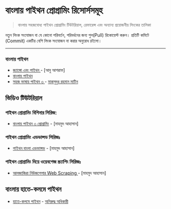# বাংলায় পাইথন প্রোগ্রামিং রিসোর্সসমূহ

> বাংলায় সহজবোধ্য পাইথন প্রোগ্রামিং টিউটরিয়াল, রেফারেন্স এবং অন্যান্য প্রয়োজনীয় লিংকের তালিকা

নতুন লিংক সংযোজন বা যে কোনো পরিবর্তন, পরিবর্ধনের জন্য পুল(Pull) রিকোয়েস্ট করুন। প্রতিটি কমিটে (Commit) একটির বেশি লিংক সংযোজন না করার অনুরোধ রইলো।

 

---

### বাংলায় পাইথন
* [জ্যাঙ্গো এবং পাইথন ](http://masnun.com/tutorials)  - [আবু আশরাফ] 
* [বাংলায় পাইথন](https://python.howtocode.com.bd/?fbclid=IwAR3WakbZDJpt4retznSS2PPjaytDCWnUdNQ95YB9nv0KF5BHOb1R65moG6s) 
* [সহজ ভাষায় পাইথন ৩ ](https://python.maateen.me)  - [মাকসুদুর রহমান মাটিন](https://www.linkedin.com/in/maateen/)

## ভিডিও টিউটরিয়াল

### পাইথন প্রোগ্রামিং বিগিনার সিরিজ:

 
* [বাংলায় পাইথন ৩ প্রোগ্রামিং](https://bit.ly/2LuyVla?fbclid=IwAR2AfI2Kr7UpWqnP9laC4EpPegruFKQa1LJRR8xndnY1V47OqEeyFDeNawo) - [মাহমুদ আহাসান] 
    
### পাইথন প্রোগ্রামিং এডভান্সড সিরিজঃ

* [পাইথন বাংলা এডভান্সড](https://bit.ly/2Jzggmx) - [মাহমুদ আহাসান] 

### পাইথন প্রোগ্রামিং দিয়ে ওয়েবপেজ স্ক্র‍্যাপিং সিরিজঃ

* [আলজাজিরা নিউজপেপার Web Scraping ](https://www.youtube.com/watch?v=3YLyT4LRJUc&list=PLlMOodDAsO4zLUcrCyUJ8aclYqOOcSMfn&fbclid=IwAR3Xwh5cMzLW-1OQEnDB0jSjXEL2qJYKn0wVgiTPif-0MRX7A0sBRIkre44) - [মাহমুদ আহাসান] 



## বাংলায় হাতে-কলমে পাইথন

* [হাতে-কলমে পাইথন](https://adhikary.net/bn/2016/06/11/learn-python-by-building-0/?fbclid=IwAR1M9fQwdn2nFQXidPuBOkuGgHDXkiEhusQR0xp5XAg0hK6cSKAxi7El_KI)  -  [অনিরুদ্ধ অধিকারী](https://linkedin.com/in/tuxboy)
